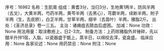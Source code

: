 序号：16982
名称：生肌膏
组成：黄耆3分，当归3分，生地黄1两半，防风半两（去叉），大黄半两，芍药半两，黄芩半两（去黑心），芎藭半两，续断半两，附子半两（生，去皮脐），白芷半两，甘草半两，细辛（去苗叶）半两，猪脂2斤。
出处：《圣济总录》卷一三五。
主治：诸痈疽去脓血后虚困。
加减：None
功效：None
用法用量：取涂敷疮上，日2-3次。
制备方法：上药除猪脂外并锉碎，先以醋半升拌1宿，入脂，以瓷器盛于甑上，蒸半日，以绵绞去滓，瓷盒盛。
临床应用：None
各家论述：None
用药禁忌：None
附注：None
